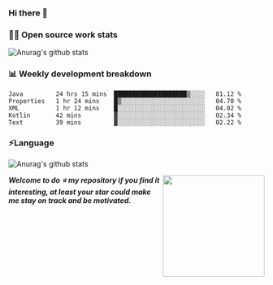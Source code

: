 

### Hi there 👋
### 👨‍💻 Open source work stats
![Anurag's github stats](https://github-readme-stats.vercel.app/api?username=wyndem&show_icons=true&theme=radical)

### 📊 Weekly development breakdown
<!--START_SECTION:waka-->
```text
Java         24 hrs 15 mins  ████████████████████▒░░░░   81.12 % 
Properties   1 hr 24 mins    █▒░░░░░░░░░░░░░░░░░░░░░░░   04.70 % 
XML          1 hr 12 mins    █░░░░░░░░░░░░░░░░░░░░░░░░   04.02 % 
Kotlin       42 mins         ▓░░░░░░░░░░░░░░░░░░░░░░░░   02.34 % 
Text         39 mins         ▓░░░░░░░░░░░░░░░░░░░░░░░░   02.22 % 
```
<!--END_SECTION:waka-->


### ⚡Language
![Anurag's github stats](https://github-readme-stats.vercel.app/api/top-langs/?username=wyndem&layout=compact&hide_border=true&langs_count=10)



<img align='right' src='https://octodex.github.com/images/hula_loop_octodex03.gif' width='200"'>


***Welcome to do ⭐ my repository if you find it interesting, at least your star could make me stay on track and be motivated.***







<!--
**wyndem/wyndem** is a ✨ _special_ ✨ repository because its `README.md` (this file) appears on your GitHub profile.

Here are some ideas to get you started:

- 🔭 I’m currently working on ...
- 🌱 I’m currently learning ...
- 👯 I’m looking to collaborate on ...
- 🤔 I’m looking for help with ...
- 💬 Ask me about ...
- 📫 How to reach me: ...
- 😄 Pronouns: ...
- ⚡ Fun fact: ...
-->
